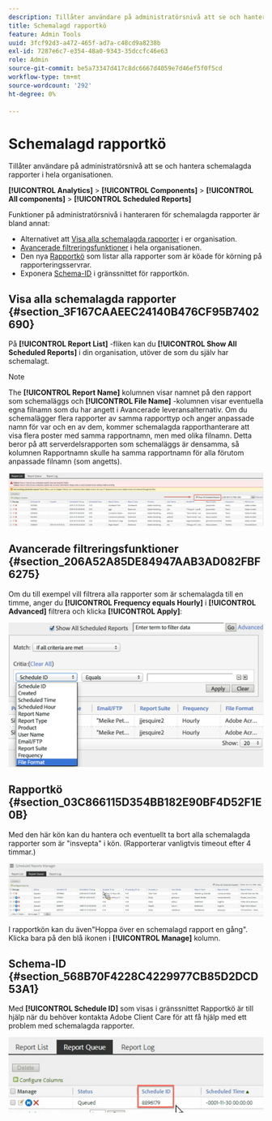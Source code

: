 ```yaml
---
description: Tillåter användare på administratörsnivå att se och hantera schemalagda rapporter i hela organisationen.
title: Schemalagd rapportkö
feature: Admin Tools
uuid: 3fcf92d3-a472-465f-ad7a-c48cd9a8238b
exl-id: 7287e6c7-e354-48a0-9343-35dccfc46e63
role: Admin
source-git-commit: be5a73347d417c8dc6667d4059e7d46ef5f0f5cd
workflow-type: tm+mt
source-wordcount: '292'
ht-degree: 0%

---
```


# Schemalagd rapportkö

Tillåter användare på administratörsnivå att se och hantera schemalagda rapporter i hela organisationen.

**[!UICONTROL Analytics]** > **[!UICONTROL Components]** > **[!UICONTROL All components]** > **[!UICONTROL Scheduled Reports]**

Funktioner på administratörsnivå i hanteraren för schemalagda rapporter är bland annat:

* Alternativet att [Visa alla schemalagda rapporter](/help/components/scheduled-reports-admin.md#section_3F167CAAEEC24140B476CF95B7402690) i er organisation.
* [Avancerade filtreringsfunktioner](/help/components/scheduled-reports-admin.md#section_206A52A85DE84947AAB3AD082FBF6275) i hela organisationen.
* Den nya [Rapportkö](/help/components/scheduled-reports-admin.md#section_03C866115D354BB182E90BF4D52F1E0B) som listar alla rapporter som är köade för körning på rapporteringsservrar.
* Exponera [Schema-ID](/help/components/scheduled-reports-admin.md#section_568B70F4228C4229977CB85D2DCD53A1) i gränssnittet för rapportkön.

## Visa alla schemalagda rapporter {#section_3F167CAAEEC24140B476CF95B7402690}

På **[!UICONTROL Report List]** -fliken kan du **[!UICONTROL Show All Scheduled Reports]** i din organisation, utöver de som du själv har schemalagt.

>[!NOTE]
>
>The **[!UICONTROL Report Name]** kolumnen visar namnet på den rapport som schemaläggs och **[!UICONTROL File Name]** -kolumnen visar eventuella egna filnamn som du har angett i Avancerade leveransalternativ. Om du schemalägger flera rapporter av samma rapporttyp och anger anpassade namn för var och en av dem, kommer schemalagda rapporthanterare att visa flera poster med samma rapportnamn, men med olika filnamn. Detta beror på att serverdelsrapporten som schemaläggs är densamma, så kolumnen Rapportnamn skulle ha samma rapportnamn för alla förutom anpassade filnamn (som angetts).

![](assets/show_all_scheduled_reports.png)

## Avancerade filtreringsfunktioner {#section_206A52A85DE84947AAB3AD082FBF6275}

Om du till exempel vill filtrera alla rapporter som är schemalagda till en timme, anger du **[!UICONTROL Frequency equals Hourly]** i **[!UICONTROL Advanced]** filtrera och klicka **[!UICONTROL Apply]**:

![](assets/advanced_filtering_schedl_reports.png)

## Rapportkö {#section_03C866115D354BB182E90BF4D52F1E0B}

Med den här kön kan du hantera och eventuellt ta bort alla schemalagda rapporter som är &quot;insvepta&quot; i kön. (Rapporterar vanligtvis timeout efter 4 timmar.)

![](assets/scheduled_reports_2.png)

I rapportkön kan du även&quot;Hoppa över en schemalagd rapport en gång&quot;. Klicka bara på den blå ikonen i **[!UICONTROL Manage]** kolumn.

## Schema-ID {#section_568B70F4228C4229977CB85D2DCD53A1}

Med **[!UICONTROL Schedule ID]** som visas i gränssnittet Rapportkö är till hjälp när du behöver kontakta Adobe Client Care för att få hjälp med ett problem med schemalagda rapporter.

![](assets/schedule_id.png)
